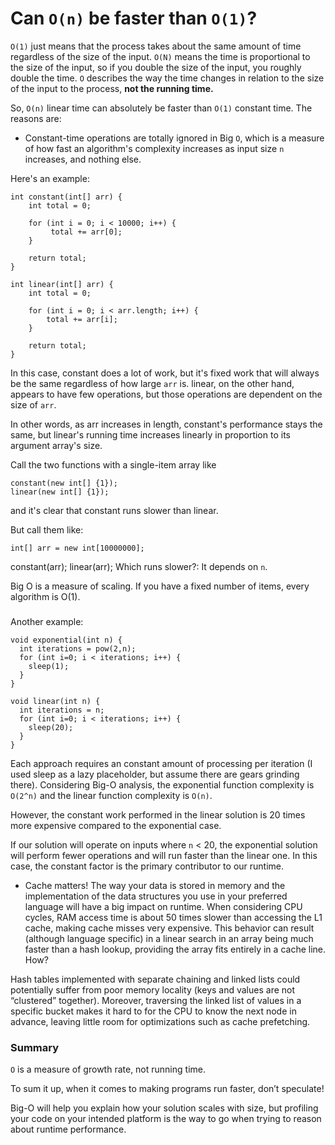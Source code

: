# Can ```O(n)``` be faster than ```O(1)```?

```O(1)``` just means that the process takes about the same amount of time regardless of the size of the input. ```O(N)``` means the time is proportional to the size of the input, so if you double the size of the input, you roughly double the time. ```O``` describes the way the time changes in relation to the size of the input to the process, **not the running time.**

So, ```O(n)``` linear time can absolutely be faster than ```O(1)``` constant time. The reasons are:

- Constant-time operations are totally ignored in Big ```O```, which is a measure of how fast an algorithm's complexity increases as input size ```n``` increases, and nothing else. 

Here's an example:

```
int constant(int[] arr) {
    int total = 0;

    for (int i = 0; i < 10000; i++) {
         total += arr[0];
    }

    return total;
}
   
int linear(int[] arr) {
    int total = 0;        

    for (int i = 0; i < arr.length; i++) {
        total += arr[i];
    }

    return total;
}
```

In this case, constant does a lot of work, but it's fixed work that will always be the same regardless of how large ```arr``` is. linear, on the other hand, appears to have few operations, but those operations are dependent on the size of ```arr```.

In other words, as arr increases in length, constant's performance stays the same, but linear's running time increases linearly in proportion to its argument array's size.

Call the two functions with a single-item array like

```
constant(new int[] {1}); 
linear(new int[] {1});
```

and it's clear that constant runs slower than linear.

But call them like:

```
int[] arr = new int[10000000];
```

constant(arr);
linear(arr);
Which runs slower?: It depends on ```n```.

Big O is a measure of scaling. If you have a fixed number of items, every algorithm is O(1).

###

Another example:

```
void exponential(int n) {
  int iterations = pow(2,n);
  for (int i=0; i < iterations; i++) {
    sleep(1);
  }
}

void linear(int n) {
  int iterations = n;
  for (int i=0; i < iterations; i++) {
    sleep(20);
  }
}
```

Each approach requires an constant amount of processing per iteration (I used sleep as a lazy placeholder, but assume there are gears grinding there). Considering Big-O analysis, the exponential function complexity is ```O(2^n)``` and the linear function complexity is ```O(n)```.

However, the constant work performed in the linear solution is 20 times more expensive compared to the exponential case.

If our solution will operate on inputs where ```n``` < 20, the exponential solution will perform fewer operations and will run faster than the linear one. In this case, the constant factor is the primary contributor to our runtime.

- Cache matters! The way your data is stored in memory and the implementation of the data structures you use in your preferred language will have a big impact on runtime. When considering CPU cycles, RAM access time is about 50 times slower than accessing the L1 cache, making cache misses very expensive. This behavior can result (although language specific) in a linear search in an array being much faster than a hash lookup, providing the array fits entirely in a cache line. How?

Hash tables implemented with separate chaining and linked lists could potentially suffer from poor memory locality (keys and values are not “clustered” together). Moreover, traversing the linked list of values in a specific bucket makes it hard to for the CPU to know the next node in advance, leaving little room for optimizations such as cache prefetching.

### Summary

```O``` is a measure of growth rate, not running time.

To sum it up, when it comes to making programs run faster, don’t speculate!

Big-O will help you explain how your solution scales with size, but profiling your code on your intended platform is the way to go when trying to reason about runtime performance.
